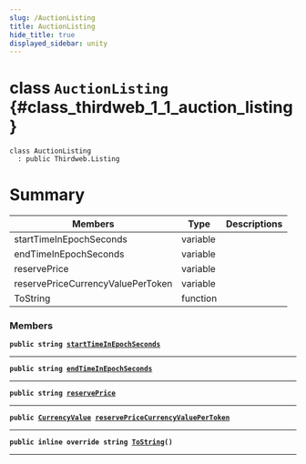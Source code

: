 ```yaml
---
slug: /AuctionListing
title: AuctionListing
hide_title: true
displayed_sidebar: unity
---
```


# class `AuctionListing` {#class_thirdweb_1_1_auction_listing}

```
class AuctionListing
  : public Thirdweb.Listing
```

# Summary

| Members                           | Type     | Descriptions |
| --------------------------------- | -------- | ------------ |
| startTimeInEpochSeconds           | variable |              |
| endTimeInEpochSeconds             | variable |              |
| reservePrice                      | variable |              |
| reservePriceCurrencyValuePerToken | variable |              |
| ToString                          | function |              |

### Members

**`public string `[`startTimeInEpochSeconds`](#class_thirdweb_1_1_auction_listing_1a789662e7964a41dc1f32b339ba836cbe)**

---

**`public string `[`endTimeInEpochSeconds`](#class_thirdweb_1_1_auction_listing_1afae34faa0739559c412dbbd16ff40286)**

---

**`public string `[`reservePrice`](#class_thirdweb_1_1_auction_listing_1ad27bbeac9a2fcba2be9588918c42dd38)**

---

**`public `[`CurrencyValue`](docs/unity/CurrencyValue.md#struct_thirdweb_1_1_currency_value)` `[`reservePriceCurrencyValuePerToken`](#class_thirdweb_1_1_auction_listing_1af0bbe35981fd0bd2b9cd153a3b046a05)**

---

**`public inline override string `[`ToString`](#class_thirdweb_1_1_auction_listing_1a970ce2025743475a52eb1583606994af)`()`**

---
